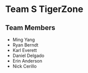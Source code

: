 # Team S TigerZone

## Team Members
- Ming Yang
- Ryan Berndt
- Karl Everett
- Daniel Delgado
- Erin Anderson
- Nick Cerillo

